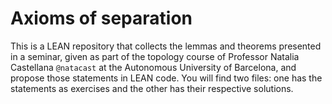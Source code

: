 # Axioms of separation
This is a LEAN repository that collects the lemmas and theorems presented in a seminar, given as part of the topology course of Professor Natalia Castellana ``@natacast``
at the Autonomous University of Barcelona, and propose those statements in LEAN code.  You will find two files: one has the statements as exercises and the 
other has their respective solutions.

